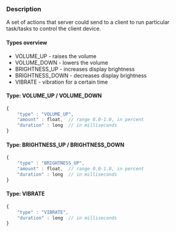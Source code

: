 ### Description
A set of actions that server could send to a client to run particular task/tasks to control the client device.

#### Types overview

* VOLUME_UP - raises the volume
* VOLUME_DOWN - lowers the volume
* BRIGHTNESS_UP - increases display brightness
* BRIGHTNESS_DOWN - decreases display brightness
* VIBRATE - vibration for a certain time

#### Type: VOLUME_UP / VOLUME_DOWN

```javascript
{
	"type" : "VOLUME_UP",
	"amount" : float,  // range 0.0-1.0, in percent
	"duration" : long  // in milliseconds
}
```

#### Type: BRIGHTNESS_UP / BRIGHTNESS_DOWN

```javascript
{
	"type" : "BRIGHTNESS_UP",
	"amount" : float,  // range 0.0-1.0, in percent
	"duration" : long  // in milliseconds
}
```

#### Type: VIBRATE

```javascript
{
	"type" : "VIBRATE",
	"duration" : long  // in milliseconds
}
```